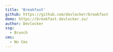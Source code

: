 ```yaml
---
title: 'Breakfast'
github: https://github.com/devlocker/breakfast
demo: https://breakfast.devlocker.io/
author: Devlocker
ssg:
  - Brunch
cms:
  - No Cms
---
```

